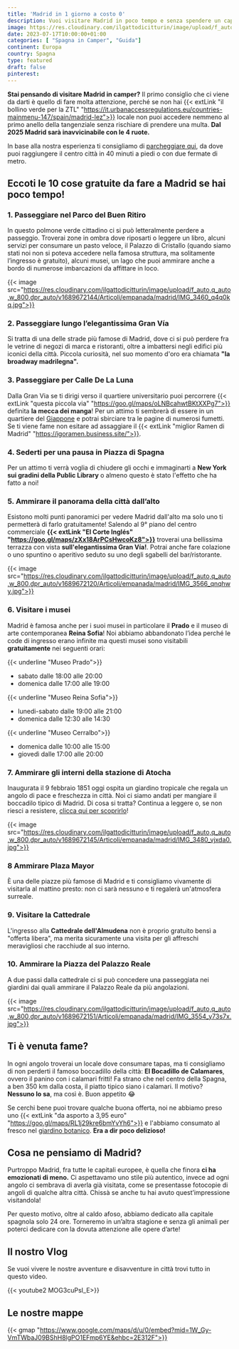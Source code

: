 ```yaml
---
title: 'Madrid in 1 giorno a costo 0'
description: Vuoi visitare Madrid in poco tempo e senza spendere un capitale? Scopri con noi il tour perfetto in 10 tappe. 
image: https://res.cloudinary.com/ilgattodicitturin/image/upload/f_auto,q_auto,w_800,dpr_auto/v1689672144/Articoli/empanada/madrid/IMG_3501_p1al70.jpg
date: 2023-07-17T10:00:00+01:00
categories: [ "Spagna in Camper", "Guida"]
continent: Europa
country: Spagna
type: featured
draft: false 
pinterest: 
---
```


**Stai pensando di visitare Madrid in camper?** Il primo consiglio che ci viene da darti è quello di fare molta attenzione, perché se non hai {{< extLink "il bollino verde per la ZTL" "https://it.urbanaccessregulations.eu/countries-mainmenu-147/spain/madrid-lez">}} locale non puoi accedere nemmeno al primo anello della tangenziale senza rischiare di prendere una multa. **Dal 2025 Madrid sarà inavvicinabile con le 4 ruote.**

In base alla nostra esperienza ti consigliamo di [parcheggiare qui](#le-nostre-mappe), da dove puoi raggiungere il centro città in 40 minuti a piedi o con due fermate di metro. 

## Eccoti le 10 cose gratuite da fare a Madrid se hai poco tempo!

### 1. Passeggiare nel Parco del Buen Ritiro
In questo polmone verde cittadino ci si può letteralmente perdere a passeggio. Troverai zone in ombra dove riposarti o leggere un libro, alcuni servizi per consumare un pasto veloce, il Palazzo di Cristallo (quando siamo stati noi non si poteva accedere nella famosa struttura, ma solitamente l’ingresso è gratuito), alcuni musei, un lago che puoi ammirare anche a bordo di numerose imbarcazioni da affittare in loco. 

{{< image src="https://res.cloudinary.com/ilgattodicitturin/image/upload/f_auto,q_auto,w_800,dpr_auto/v1689672144/Articoli/empanada/madrid/IMG_3460_q4q0kq.jpg">}}

### 2. Passeggiare lungo l’elegantissima Gran Vía
Si tratta di una delle strade più famose di Madrid, dove ci si può perdere fra le vetrine di negozi di marca e ristoranti, oltre a imbattersi negli edifici più iconici della città. Piccola curiosità, nel suo momento d'oro era chiamata **"la broadway madrilegna".**

### 3. Passeggiare per Calle De La Luna
Dalla Gran Via se ti dirigi verso il quartiere universitario puoi percorrere {{< extLink "questa piccola via" "https://goo.gl/maps/oLNBcahwtBKtXXPg7">}} definita **la mecca dei manga**! Per un attimo ti sembrerà di essere in un quartiere del [Giappone](/blog/viaggio-giappone-guida-itinerari) e potrai sbirciare tra le pagine di numerosi fumetti. Se ti viene fame non esitare ad assaggiare il {{< extLink "miglior Ramen di Madrid" "https://igoramen.business.site/">}}.

### 4. Sederti per una pausa in Piazza di Spagna
Per un attimo ti verrà voglia di chiudere gli occhi e immaginarti a **New York sui gradini della Public Library** o almeno questo è stato l'effetto che ha fatto a noi!

### 5. Ammirare il panorama della città dall’alto
Esistono molti punti panoramici per vedere Madrid dall'alto ma solo uno ti permetterà di farlo gratuitamente! Salendo al 9° piano del centro commerciale **{{< extLink "El Corte Inglés" "https://goo.gl/maps/zXx18ArPCsHwcoKz8">}}** troverai una bellissima terrazza con vista **sull'elegantissima Gran Vía!**. Potrai anche fare colazione o uno spuntino o aperitivo seduto su uno degli sgabelli del bar/ristorante.

{{< image src="https://res.cloudinary.com/ilgattodicitturin/image/upload/f_auto,q_auto,w_800,dpr_auto/v1689672120/Articoli/empanada/madrid/IMG_3566_qnqhwy.jpg">}}

### 6. Visitare i musei
Madrid è famosa anche per i suoi musei in particolare il **Prado** e il museo di arte contemporanea **Reina Sofia**! Noi abbiamo abbandonato l’idea perché le code di ingresso erano infinite ma questi musei sono visitabili **gratuitamente** nei seguenti orari:

{{< underline "Museo Prado">}}
- sabato dalle 18:00 alle 20:00
- domenica dalle 17:00 alle 19:00

{{< underline "Museo Reina Sofia">}}
- lunedi-sabato dalle 19:00 alle 21:00
- domenica dalle 12:30 alle 14:30

{{< underline "Museo Cerralbo">}}
- domenica dalle 10:00 alle 15:00
- giovedì dalle 17:00 alle 20:00 

### 7. Ammirare gli interni della stazione di Atocha
Inaugurata il 9 febbraio 1851 oggi ospita un giardino tropicale che regala un angolo di pace e freschezza in città. Noi ci siamo andati per mangiare il boccadilo tipico di Madrid. Di cosa si tratta? Continua a leggere o, se non riesci a resistere, [clicca qui per scoprirlo](#ti-è-venuta-fame)!

{{< image src="https://res.cloudinary.com/ilgattodicitturin/image/upload/f_auto,q_auto,w_800,dpr_auto/v1689672145/Articoli/empanada/madrid/IMG_3480_vjxda0.jpg">}}

### 8 Ammirare Plaza Mayor 
È una delle piazze più famose di Madrid e ti consigliamo vivamente di visitarla al mattino presto: non ci sarà nessuno e ti regalerà un'atmosfera surreale.

### 9. Visitare la Cattedrale 
L'ingresso alla **Cattedrale dell'Almudena** non è proprio gratuito bensì a "offerta libera", ma merita sicuramente una visita per gli affreschi meravigliosi che racchiude al suo interno.

### 10. Ammirare la Piazza del Palazzo Reale
A due passi dalla cattedrale ci si può concedere una passeggiata nei giardini dai quali ammirare il Palazzo Reale da più angolazioni.

{{< image src="https://res.cloudinary.com/ilgattodicitturin/image/upload/f_auto,q_auto,w_800,dpr_auto/v1689672151/Articoli/empanada/madrid/IMG_3554_y73s7x.jpg">}}

## Ti è venuta fame? 
In ogni angolo troverai un locale dove consumare tapas, ma ti consigliamo di non perderti il famoso boccadillo della città: **El Bocadillo de Calamares**, ovvero il panino con i calamari fritti! Fa strano che nel centro della Spagna, a ben 350 km dalla costa, il piatto tipico siano i calamari. Il motivo? **Nessuno lo sa**, ma così è. Buon appetito 😂

Se cerchi bene puoi trovare qualche buona offerta, noi ne abbiamo preso uno {{< extLink "da asporto a 3,95 euro" "https://goo.gl/maps/RL1j29kre6bmYvYh6">}} e l'abbiamo consumato al fresco nel [giardino botanico](#4-ammirare-gli-interni-della-stazione-di-atocha). **Era a dir poco delizioso!**

## Cosa ne pensiamo di Madrid?
Purtroppo Madrid, fra tutte le capitali europee, è quella che finora **ci ha emozionati di meno.** 
Ci aspettavamo uno stile più autentico, invece ad ogni angolo ci sembrava di averla già visitata, come se presentasse fotocopie di angoli di qualche altra città. Chissà se anche tu hai avuto quest’impressione visitandola!

Per questo motivo, oltre al caldo afoso, abbiamo dedicato alla capitale spagnola solo 24 ore. Torneremo in un’altra stagione e senza gli animali per poterci dedicare con la dovuta attenzione alle opere d’arte!

## Il nostro Vlog
Se vuoi vivere le nostre avventure e disavventure in città trovi tutto in questo video.

{{< youtube2 MOG3cuPsI_E>}}

## Le nostre mappe


{{< gmap "https://www.google.com/maps/d/u/0/embed?mid=1W_Gy-VmTWbaJ09BShH8lgPO1EFmp6YE&ehbc=2E312F">}}

